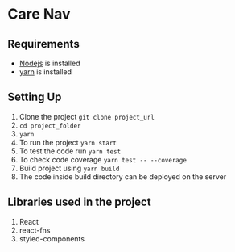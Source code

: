 # Care Nav

## Requirements

* [Nodejs](https://nodejs.org/en/download/) is installed
* [yarn](https://yarnpkg.com/lang/en/docs/install/) is installed

## Setting Up

1. Clone the project `git clone project_url`
2. `cd project_folder`
3. `yarn`
4. To run the project `yarn start`
5. To test the code run `yarn test`
6. To check code coverage `yarn test -- --coverage`
7. Build project using `yarn build`
8. The code inside build directory can be deployed on the server

## Libraries used in the project

1. React
2. react-fns
3. styled-components

